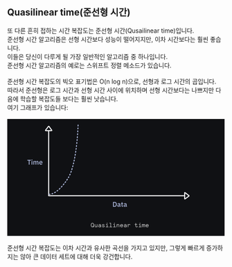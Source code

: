 <h2>Quasilinear time(준선형 시간)</h2>
<p>
    또 다른 흔히 접하는 시간 복잡도는 준선형 시간(Qusailinear time)입니다.<br>
    준선형 시간 알고리즘은 선형 시간보다 성능이 떨어지지만, 이차 시간보다는 훨씬 좋습니다.<br>
    이들은 당신이 다루게 될 가장 일반적인 알고리즘 중 하나입니다.<br>
    준선형 시간 알고리즘의 예로는 스위프트 정렬 메소드가 있습니다.<br>
    <br>
    준선형 시간 복잡도의 빅오 표기법은 O(n log n)으로, 선형과 로그 시간의 곱입니다.<br>
    따라서 준선형은 로그 시간과 선형 시간 사이에 위치하며 선형 시간보다는 나쁘지만 다음에 학습할 복잡도들 보다는 훨씬 낫습니다.<br>여기 그래프가 있습니다:<br>
    <br>
    <img src="https://github.com/devKobe24/images/blob/main/2024-01-11-QuasilinearTime.png?raw=true">
</p>

<p>
    준선형 시간 복잡도는 이차 시간과 유사한 곡선을 가지고 있지만, 그렇게 빠르게 증가하지는 않아 큰 데이터 세트에 대해 더욱 강건합니다.
</p>
